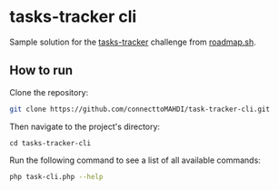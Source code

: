 # tasks-tracker cli
Sample solution for the [tasks-tracker](https://roadmap.sh/projects/task-tracker) challenge from [roadmap.sh](https://roadmap.sh/).

## How to run

Clone the repository:

```bash
git clone https://github.com/connecttoMAHDI/task-tracker-cli.git
```
Then navigate to the project's directory:
```
cd tasks-tracker-cli
```

Run the following command to see a list of all available commands:
```bash
php task-cli.php --help
```
